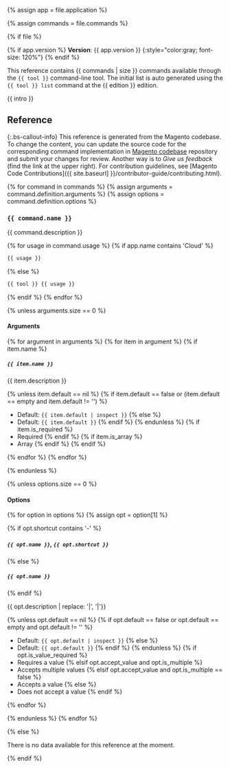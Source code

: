 {% assign app = file.application %}

{% assign commands = file.commands %}

{% if file %}

{% if app.version %}
**Version**: {{ app.version }}
{:style="color:gray; font-size: 120%"}
{% endif %} <!-- app.version -->

This reference contains {{ commands | size }} commands available through the `{{ tool }}` command-line tool.
The initial list is auto generated using the `{{ tool }} list` command at the {{ edition }} edition.

{{ intro }}

## Reference

 {:.bs-callout-info}
This reference is generated from the Magento codebase. To change the content, you can update the source code for the corresponding command implementation in [Magento codebase](https://github.com/magento) repository and submit your changes for review. Another way is to _Give us feedback_ (find the link at the upper right). For contribution guidelines, see [Magento Code Contributions]({{ site.baseurl] }}/contributor-guide/contributing.html).

{% for command in commands %}
  {% assign arguments = command.definition.arguments %}
  {% assign options = command.definition.options %}

### `{{ command.name }}`

{{ command.description }}

{% for usage in command.usage %}
{% if app.name contains 'Cloud' %}

```bash
{{ usage }}
```

{% else %}

```bash
{{ tool }} {{ usage }}
```

{% endif %} <!-- app.name -->
{% endfor %} <!-- command.usage -->

{% unless arguments.size == 0 %}

#### Arguments

{% for argument in arguments %}
  {% for item in argument %}
    {% if item.name %}

##### `{{ item.name }}`

{{ item.description }}

   {% unless item.default == nil %}
   {% if item.default == false or (item.default == empty and item.default != '') %}

-  Default: `{{ item.default | inspect }}`
   {% else %}
-  Default: `{{ item.default }}`
   {% endif %}
   {% endunless %}
   {% if item.is_required %}
-  Required
   {% endif %}
   {% if item.is_array %}
-  Array
   {% endif %}
   {% endif %}

  {% endfor %} <!-- argument -->
{% endfor %} <!-- arguments -->

{% endunless %} <!-- arguments.size -->

{% unless options.size == 0 %}

#### Options

 {% for option in options %}
 {% assign opt = option[1] %}

{% if opt.shortcut contains '-' %}

##### `{{ opt.name }}`, `{{ opt.shortcut }}`
{% else %}
##### `{{ opt.name }}`

{% endif %}

{{ opt.description | replace: '|', '\|'}}

   {% unless opt.default == nil %}
   {% if opt.default == false or opt.default == empty and opt.default != '' %}

-  Default: `{{ opt.default | inspect }}`
   {% else %}
-  Default: `{{ opt.default }}`
   {% endif %}
   {% endunless %}
   {% if opt.is_value_required %}
-  Requires a value
   {% elsif opt.accept_value and opt.is_multiple %}
-  Accepts multiple values
   {% elsif opt.accept_value and opt.is_multiple == false %}
-  Accepts a value
   {% else %}
-  Does not accept a value
   {% endif %}

{% endfor %} <!-- options -->

{% endunless %} <!-- options.size -->
{% endfor %} <!-- commands -->

{% else %} <!-- file -->

There is no data available for this reference at the moment.

{% endif %} <!-- file -->
